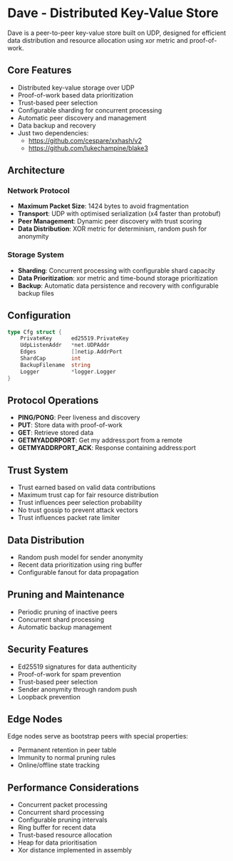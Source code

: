 # Dave - Distributed Key-Value Store

Dave is a peer-to-peer key-value store built on UDP, designed for efficient data distribution and resource allocation using xor metric and proof-of-work.

## Core Features

- Distributed key-value storage over UDP
- Proof-of-work based data prioritization
- Trust-based peer selection
- Configurable sharding for concurrent processing
- Automatic peer discovery and management
- Data backup and recovery
- Just two dependencies:
    - https://github.com/cespare/xxhash/v2
    - https://github.com/lukechampine/blake3

## Architecture

### Network Protocol

- **Maximum Packet Size**: 1424 bytes to avoid fragmentation
- **Transport**: UDP with optimised serialization (x4 faster than protobuf)
- **Peer Management**: Dynamic peer discovery with trust scoring
- **Data Distribution**: XOR metric for determinism, random push for anonymity

### Storage System

- **Sharding**: Concurrent processing with configurable shard capacity
- **Data Prioritization**: xor metric and time-bound storage prioritization
- **Backup**: Automatic data persistence and recovery with configurable backup files

## Configuration

```go
type Cfg struct {
    PrivateKey      ed25519.PrivateKey
    UdpListenAddr   *net.UDPAddr
    Edges           []netip.AddrPort
    ShardCap        int
    BackupFilename  string
    Logger          *logger.Logger
}
```

## Protocol Operations

- **PING/PONG**: Peer liveness and discovery
- **PUT**: Store data with proof-of-work
- **GET**: Retrieve stored data
- **GETMYADDRPORT**: Get my address:port from a remote
- **GETMYADDRPORT_ACK**: Response containing address:port

## Trust System

- Trust earned based on valid data contributions
- Maximum trust cap for fair resource distribution
- Trust influences peer selection probability
- No trust gossip to prevent attack vectors
- Trust influences packet rate limiter

## Data Distribution

- Random push model for sender anonymity
- Recent data prioritization using ring buffer
- Configurable fanout for data propagation

## Pruning and Maintenance

- Periodic pruning of inactive peers
- Concurrent shard processing
- Automatic backup management

## Security Features

- Ed25519 signatures for data authenticity
- Proof-of-work for spam prevention
- Trust-based peer selection
- Sender anonymity through random push
- Loopback prevention

## Edge Nodes

Edge nodes serve as bootstrap peers with special properties:
- Permanent retention in peer table
- Immunity to normal pruning rules
- Online/offline state tracking

## Performance Considerations

- Concurrent packet processing
- Concurrent shard processing
- Configurable pruning intervals
- Ring buffer for recent data
- Trust-based resource allocation
- Heap for data prioritisation
- Xor distance implemented in assembly
